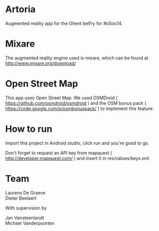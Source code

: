 Artoria
=======

Augmented reality app for the Ghent belfry for #oSoc14.


Mixare
=======

The augmented reality engine used is mixare, which can be found at http://www.mixare.org/download/

Open Street Map
===============
This app uses Open Street Map. We used OSMDroid ( https://github.com/osmdroid/osmdroid ) and the OSM bonus pack ( https://code.google.com/p/osmbonuspack/ ) to implement this feature.


How to run
========
Import this project in Android studio, click run and you're good to go.

Don't forget to request an API key from mapquest ( http://developer.mapquest.com/ ) and insert it in res/values/keys.xml

Team
=======
  Laurens De Graeve <br />
  Dieter Beelaert <br />
  
With supervision by <br />

  Jan Vansteenlandt <br />
  Michael Vanderpoorten <br />


